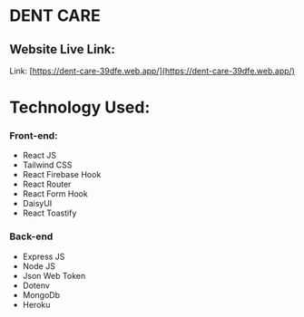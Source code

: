 # DENT CARE

## Website Live Link:

Link: [https://dent-care-39dfe.web.app/](https://dent-care-39dfe.web.app/)

# Technology Used:

### Front-end:

- React JS
- Tailwind CSS
- React Firebase Hook
- React Router
- React Form Hook
- DaisyUI
- React Toastify

### Back-end

- Express JS
- Node JS
- Json Web Token
- Dotenv
- MongoDb
- Heroku
